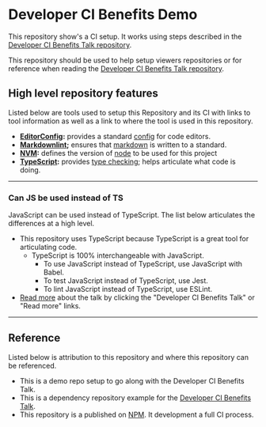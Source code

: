 # Developer CI Benefits Demo

This repository show's a CI setup. It works using steps described in the [Developer CI Benefits Talk repository](https://github.com/yowainwright/developer-ci-benefits).

This repository should be used to help setup viewers repositories or for reference when reading the  [Developer CI Benefits Talk repository](https://github.com/yowainwright/developer-ci-benefits).


## High level repository features

Listed below are tools used to setup this Repository and its CI with links to tool information as well as a link to where the tool is used in this repository.

- **[EditorConfig](https://editorconfig.org/):** provides a standard [config](.editorconfig) for code editors.
- **[Markdownlint](https://github.com/markdownlint/markdownlint);** ensures that [markdown](.markdownlintrc) is written to a standard.
- **[NVM](https://github.com/creationix/nvm):** defines the version of [node](.nvmrc) to be used for this project
- **[TypeScript](http://www.typescriptlang.org/):** provides [type checking](/src/index.ts); helps articulate what code is doing.

----

### Can JS be used instead of TS

JavaScript can be used instead of TypeScript. The list below articulates the differences at a high level.

- This repository uses TypeScript because TypeScript is a great tool for articulating code.
  - TypeScript is 100% interchangeable with JavaScript.
    - To use JavaScript instead of TypeScript, use JavaScript with Babel.
    - To test JavaScript instead of TypeScript, use Jest.
    - To lint JavaScript instead of TypeScript, use ESLint.
- [Read more](https://github.com/yowainwright/developer-ci-benefits) about the talk by clicking the "Developer CI Benefits Talk" or "Read more" links.

----

## Reference

Listed below is attribution to this repository and where this repository can be referenced.

- This is a demo repo setup to go along with the Developer CI Benefits Talk.
- This is a dependency repository example for the [Developer CI Benefits Talk](https://github.com/yowainwright/developer-ci-benefits).
- This repository is a published on [NPM](https://www.npmjs.com/package/developer-ci-benefits-demo). It development a full CI process.

